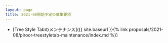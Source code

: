 ```yaml
---
layout: page
title: 2021-08開始予定の募集要項
---
```


  * [Tree Style Tabのメンテナンス]({{ site.baseurl }}{% link proposals/2021-08/piroor-treestyletab-maintenance/index.md %})
